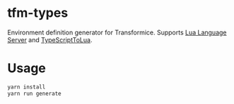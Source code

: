 # tfm-types

Environment definition generator for Transformice. Supports [Lua Language Server](https://github.com/sumneko/lua-language-server) and [TypeScriptToLua](https://github.com/TypeScriptToLua/TypeScriptToLua).

# Usage

```sh
yarn install
yarn run generate
```
